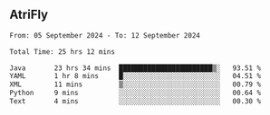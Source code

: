## AtriFly

<!--START_SECTION:waka-->

```txt
From: 05 September 2024 - To: 12 September 2024

Total Time: 25 hrs 12 mins

Java       23 hrs 34 mins  ███████████████████████▒░   93.51 %
YAML       1 hr 8 mins     █░░░░░░░░░░░░░░░░░░░░░░░░   04.51 %
XML        11 mins         ▒░░░░░░░░░░░░░░░░░░░░░░░░   00.79 %
Python     9 mins          ░░░░░░░░░░░░░░░░░░░░░░░░░   00.64 %
Text       4 mins          ░░░░░░░░░░░░░░░░░░░░░░░░░   00.30 %
```

<!--END_SECTION:waka-->

